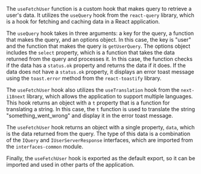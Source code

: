 The `useFetchUser` function is a custom hook that makes query to retrieve a user's data. It utilizes the `useQuery` hook from the `react-query` library, which is a hook for fetching and caching data in a React application.

The `useQuery` hook takes in three arguments: a key for the query, a function that makes the query, and an options object. In this case, the key is "user" and the function that makes the query is `getUserQuery`. The options object includes the `select` property, which is a function that takes the data returned from the query and processes it. In this case, the function checks if the data has a `status.ok` property and returns the data if it does. If the data does not have a `status.ok` property, it displays an error toast message using the `toast.error` method from the `react-toastify` library.

The `useFetchUser` hook also utilizes the `useTranslation` hook from the `next-i18next` library, which allows the application to support multiple languages. This hook returns an object with a `t` property that is a function for translating a string. In this case, the `t` function is used to translate the string "something_went_wrong" and display it in the error toast message.

The `useFetchUser` hook returns an object with a single property, `data`, which is the data returned from the query. The type of this data is a combination of the `IQuery` and `IUserServerResponse` interfaces, which are imported from the `interfaces-common` module.

Finally, the `useFetchUser` hook is exported as the default export, so it can be imported and used in other parts of the application.
